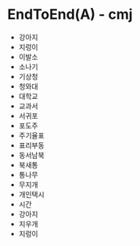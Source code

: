 # EndToEnd(A) - cmj

- 강아지
- 지렁이
- 이발소
- 소나기
- 기상청
- 청와대
- 대학교
- 교과서
- 서귀포
- 포도주
- 주기율표
- 표리부동
- 동서남북
- 북새통
- 통나무
- 무지개
- 개인택시
- 시간
- 강아지
- 지우개
- 지렁이
